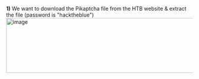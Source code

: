**1)** We want to download the Pikaptcha file from the HTB website & extract the file (password is "hacktheblue")
<img width="1217" height="148" alt="image" src="https://github.com/user-attachments/assets/ad39cf38-fb01-4b18-8895-1afa56c36187" />
